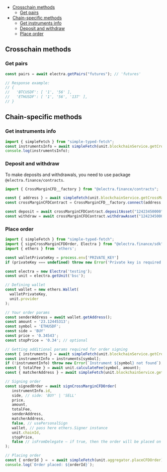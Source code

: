 
- [Crosschain methods](#crosschain-methods)
  - [Get pairs](#get-pairs)
- [Chain-specific methods](#chain-specific-methods)
  - [Get instruments info](#get-instruments-info)
  - [Deposit and withdraw](#deposit-and-withdraw)
  - [Place order](#place-order)

## Crosschain methods

### Get pairs

```ts
const pairs = await electra.getPairs("futures"); // 'futures'

// Response example:
// {
//   'BTCUSDF': [ '1', '56' ],
//   'ETHUSDF': [ '1', '56', '137' ],
// }
```

## Chain-specific methods

### Get instruments info

```ts
import { simpleFetch } from "simple-typed-fetch";
const instrumentsInfo = await simpleFetch(unit.blockchainService.getCrossMarginInfo)();
console.log(instrumentsInfo);
```

### Deposit and withdraw

To make deposits and withdrawals, you need to use package `@electra.finance/contracts`.

```ts
import { CrossMarginCFD__factory } from "@electra.finance/contracts";

const { address } = await simpleFetch(unit.blockchainService.getCrossMarginInfo)();
const crossMarginCFDContract = CrossMarginCFD__factory.connect(address, signer);

const deposit = await crossMarginCFDContract.depositAsset("12423450000"); // Deposit
const withdraw = await crossMarginCFDContract.withdrawAsset("12423450000"); // Withdraw

```

### Place order

```ts
import { simpleFetch } from "simple-typed-fetch";
import { signCrossMarginCFDOrder, Electra } from "@electra.finance/sdk";
import { ethers } from 'ethers';

const walletPrivateKey = process.env['PRIVATE_KEY']
if (privateKey === undefined) throw new Error('Private key is required');

const electra = new Electra('testing');
const unit = electra.getUnit('bsc');

// Defining wallet
const wallet = new ethers.Wallet(
  walletPrivateKey,
  unit.provider
);

// Your order params
const senderAddress = await wallet.getAddress();
const amount = '23.12445313';
const symbol = 'ETHUSDF';
const side = 'BUY'
const price = '0.34543';
const stopPrice = '0.34'; // optional

// Getting additional params required for order signing
const { instruments } = await simpleFetch(unit.blockchainService.getCrossMarginInfo)();
const instrumentInfo = instruments[symbol];
if (!instrumentInfo) throw new Error(`Instrument ${symbol} not found`);
const { totalFee } = await unit.calculateFee(symbol, amount);
const { matcherAddress } = await simpleFetch(unit.blockchainService.getInfo)();

// Signing order
const signedOrder = await signCrossMarginCFDOrder(
   instrumentInfo.id,
   side, // side: 'BUY' | 'SELL'
   price,
   amount,
   totalFee,
   senderAddress,
   matcherAddress,
   false, // usePersonalSign
   wallet, // pass here ethers.Signer instance
   unit.chainId,
   stopPrice,
   false // isFromDelegate — if true, then the order will be placed on behalf of the delegate
);

// Placing order
const { orderId } =  = await simpleFetch(unit.aggregator.placeCFDOrder)(signedOrder);
console.log(`Order placed: ${orderId}`);

```